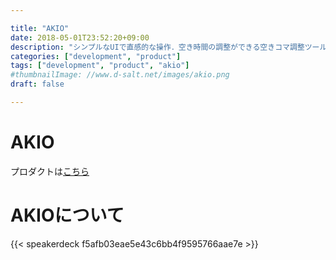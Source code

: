 ```yaml
---

title: "AKIO"
date: 2018-05-01T23:52:20+09:00
description: "シンプルなUIで直感的な操作．空き時間の調整ができる空きコマ調整ツール「AKIO」"
categories: ["development", "product"]
tags: ["development", "product", "akio"]
#thumbnailImage: //www.d-salt.net/images/akio.png
draft: false

---
```


# AKIO

プロダクトは[こちら](http://akico.azurewebsites.net/)  

# AKIOについて  
{{< speakerdeck f5afb03eae5e43c6bb4f9595766aae7e >}}  

